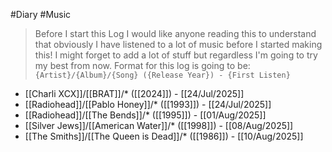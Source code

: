 #Diary #Music 
> Before I start this Log I would like anyone reading this to understand that obviously I have listened to a lot of music before I started making this! I might forget to add a lot of stuff but regardless I'm going to try my best from now.
> Format for this log is going to be: `{Artist}/{Album}/{Song} ({Release Year}) - {First Listen}`

- [[Charli XCX]]/[[BRAT]]/* ([[2024]]) - [[24/Jul/2025]]
- [[Radiohead]]/[[Pablo Honey]]/* ([[1993]]) - [[24/Jul/2025]]
- [[Radiohead]]/[[The Bends]]/* ([[1995]]) - [[01/Aug/2025]]
- [[Silver Jews]]/[[American Water]]/* ([[1998]]) - [[08/Aug/2025]]
- [[The Smiths]]/[[The Queen is Dead]]/* ([[1986]]) - [[10/Aug/2025]]